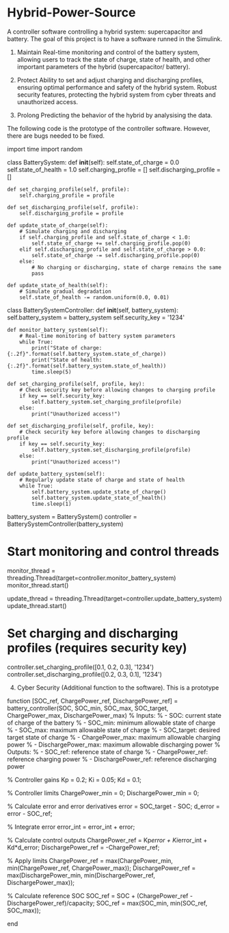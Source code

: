 # Hybrid-Power-Source
A controller software controlling a hybrid system: supercapacitor and battery. The goal of this project is to have a software runned in the Simulink. 

1. Maintain
Real-time monitoring and control of the battery system, allowing users to track the state of charge, state of health, and other important parameters of the hybrid (supercapacitor/ battery).

2. Protect
Ability to set and adjust charging and discharging profiles, ensuring optimal performance and safety of the hybrid system.
Robust security features, protecting the hybrid system from cyber threats and unauthorized access.

3. Prolong
Predicting the behavior of the hybrid by analysising the data. 

The following code is the prototype of the controller software. However, there are bugs needed to be fixed. 

import time
import random

class BatterySystem:
    def __init__(self):
        self.state_of_charge = 0.0
        self.state_of_health = 1.0
        self.charging_profile = []
        self.discharging_profile = []

    def set_charging_profile(self, profile):
        self.charging_profile = profile

    def set_discharging_profile(self, profile):
        self.discharging_profile = profile

    def update_state_of_charge(self):
        # Simulate charging and discharging
        if self.charging_profile and self.state_of_charge < 1.0:
            self.state_of_charge += self.charging_profile.pop(0)
        elif self.discharging_profile and self.state_of_charge > 0.0:
            self.state_of_charge -= self.discharging_profile.pop(0)
        else:
            # No charging or discharging, state of charge remains the same
            pass

    def update_state_of_health(self):
        # Simulate gradual degradation
        self.state_of_health -= random.uniform(0.0, 0.01)

class BatterySystemController:
    def __init__(self, battery_system):
        self.battery_system = battery_system
        self.security_key = '1234'

    def monitor_battery_system(self):
        # Real-time monitoring of battery system parameters
        while True:
            print("State of charge: {:.2f}".format(self.battery_system.state_of_charge))
            print("State of health: {:.2f}".format(self.battery_system.state_of_health))
            time.sleep(5)

    def set_charging_profile(self, profile, key):
        # Check security key before allowing changes to charging profile
        if key == self.security_key:
            self.battery_system.set_charging_profile(profile)
        else:
            print("Unauthorized access!")

    def set_discharging_profile(self, profile, key):
        # Check security key before allowing changes to discharging profile
        if key == self.security_key:
            self.battery_system.set_discharging_profile(profile)
        else:
            print("Unauthorized access!")

    def update_battery_system(self):
        # Regularly update state of charge and state of health
        while True:
            self.battery_system.update_state_of_charge()
            self.battery_system.update_state_of_health()
            time.sleep(1)

battery_system = BatterySystem()
controller = BatterySystemController(battery_system)

# Start monitoring and control threads
monitor_thread = threading.Thread(target=controller.monitor_battery_system)
monitor_thread.start()

update_thread = threading.Thread(target=controller.update_battery_system)
update_thread.start()

# Set charging and discharging profiles (requires security key)
controller.set_charging_profile([0.1, 0.2, 0.3], '1234')
controller.set_discharging_profile([0.2, 0.3, 0.1], '1234')


4. Cyber Security (Additional function to the software). This is a prototype

function [SOC_ref, ChargePower_ref, DischargePower_ref] = battery_controller(SOC, SOC_min, SOC_max, SOC_target, ChargePower_max, DischargePower_max)
% Inputs:
% - SOC: current state of charge of the battery
% - SOC_min: minimum allowable state of charge
% - SOC_max: maximum allowable state of charge
% - SOC_target: desired target state of charge
% - ChargePower_max: maximum allowable charging power
% - DischargePower_max: maximum allowable discharging power
% Outputs:
% - SOC_ref: reference state of charge
% - ChargePower_ref: reference charging power
% - DischargePower_ref: reference discharging power

% Controller gains
Kp = 0.2;
Ki = 0.05;
Kd = 0.1;

% Controller limits
ChargePower_min = 0;
DischargePower_min = 0;

% Calculate error and error derivatives
error = SOC_target - SOC;
d_error = error - SOC_ref;

% Integrate error
error_int = error_int + error;

% Calculate control outputs
ChargePower_ref = Kp*error + Ki*error_int + Kd*d_error;
DischargePower_ref = -ChargePower_ref;

% Apply limits
ChargePower_ref = max(ChargePower_min, min(ChargePower_ref, ChargePower_max));
DischargePower_ref = max(DischargePower_min, min(DischargePower_ref, DischargePower_max));

% Calculate reference SOC
SOC_ref = SOC + (ChargePower_ref - DischargePower_ref)/capacity;
SOC_ref = max(SOC_min, min(SOC_ref, SOC_max));

end
